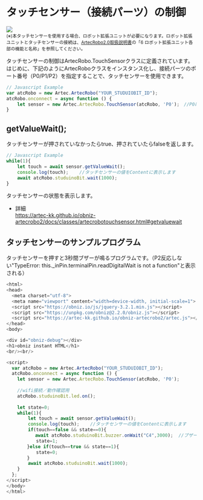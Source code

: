 
# タッチセンサー（接続パーツ）の制御

![](https://i.imgur.com/8MitG6C.jpg)<br>
<small>(※)本タッチセンサーを使用する場合、ロボット拡張ユニットが必要になります。ロボット拡張ユニットとタッチセンサーの接続は、[ArtecRobo2.0取扱説明書](https://www.artec-kk.co.jp/artecrobo2/pdf/jp/82541man_K0419_J.pdf)の「6 ロボット拡張ユニット各部の機能と名称」を参照してください。<br></small>

タッチセンサーの制御はArtecRobo.TouchSensorクラスに定義されています。</br>
はじめに、下記のようにArtecRoboクラスをインスタンス化し、接続パーツのポート番号（P0/P1/P2）を指定することで、タッチセンサーを使用できます。
```Javascript
// Javascript Example
var atcRobo = new Artec.ArtecRobo("YOUR_STUDUIOBIT_ID");
atcRobo.onconnect = async function () {
    let sensor = new Artec.ArtecRobo.TouchSensor(atcRobo, 'P0');　//P0にタッチセンサーを接続する場合
}
```

## getValueWait();
タッチセンサーが押されていなかったらtrue、押されていたらfalseを返します。
```Javascript
// Javascript Example
while(1){
    let touch = await sensor.getValueWait();
    console.log(touch);    //タッチセンサーの値をContentに表示します
    await atcRobo.studuinoBit.wait(1000);
}
```
タッチセンサーの状態を表示します。
* 詳細<br>
https://artec-kk.github.io/obniz-artecrobo2/docs/classes/artecrobotouchsensor.html#getvaluewait

## タッチセンサーのサンプルプログラム
タッチセンサーを押すと3秒間ブザーが鳴るプログラムです。（P2反応しない"TypeError: this._inPin.terminalPin.readDigitalWait is not a function"と表示される）
```Javascript
<html>
<head>
  <meta charset="utf-8">
  <meta name="viewport" content="width=device-width, initial-scale=1">
  <script src="https://obniz.io/js/jquery-3.2.1.min.js"></script>
  <script src="https://unpkg.com/obniz@2.2.0/obniz.js"></script>
  <script src="https://artec-kk.github.io/obniz-artecrobo2/artec.js"></script>
</head>
<body>

<div id="obniz-debug"></div>
<h1>obniz instant HTML</h1>
<br/><br/>

<script>
  var atcRobo = new Artec.ArtecRobo("YOUR_STUDUIOBIT_ID");
  atcRobo.onconnect = async function () {
    let sensor = new Artec.ArtecRobo.TouchSensor(atcRobo, 'P0');
    
    //wifi接続／動作確認用
    atcRobo.studuinoBit.led.on();
     
    let state=0;
    while(1){
        let touch = await sensor.getValueWait();
        console.log(touch);    //タッチセンサーの値をContentに表示します
        if(touch==false && state==0){
        　 await atcRobo.studuinoBit.buzzer.onWait("C4",3000);  //ブザーからC4の音が3秒間鳴ります
           state=1;
      　}else if(touch==true && state==1){
           state=0;
      　}
        await atcRobo.studuinoBit.wait(1000);
    }
  };
</script>
</body>
</html>
```



